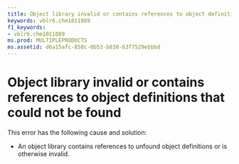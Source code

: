 ```yaml
---
title: Object library invalid or contains references to object definitions that could not be found
keywords: vblr6.chm1011089
f1_keywords:
- vblr6.chm1011089
ms.prod: MULTIPLEPRODUCTS
ms.assetid: d6a15afc-858c-0b53-b838-63f7529ebbbd
---
```



# Object library invalid or contains references to object definitions that could not be found

This error has the following cause and solution:



- An object library contains references to unfound object definitions or is otherwise invalid.
    


